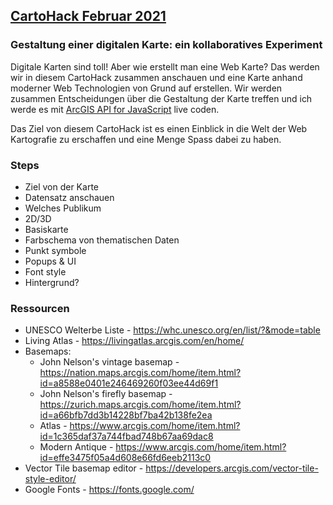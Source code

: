 ## [CartoHack Februar 2021](https://visualisierung.dgfk.net/de/events/cartohack/)

### Gestaltung einer digitalen Karte: ein kollaboratives Experiment

Digitale Karten sind toll! Aber wie erstellt man eine Web Karte? Das werden wir in diesem CartoHack zusammen anschauen und eine Karte anhand moderner Web Technologien von Grund auf erstellen. Wir werden zusammen Entscheidungen über die Gestaltung der Karte treffen und ich werde es mit [ArcGIS API for JavaScript](https://developers.arcgis.com/javascript/latest/) live coden.

Das Ziel von diesem CartoHack ist es einen Einblick in die Welt der Web Kartografie zu erschaffen und eine Menge Spass dabei zu haben.

### Steps

- Ziel von der Karte
- Datensatz anschauen
- Welches Publikum
- 2D/3D
- Basiskarte
- Farbschema von thematischen Daten
- Punkt symbole
- Popups & UI
- Font style
- Hintergrund?

### Ressourcen

- UNESCO Welterbe Liste - https://whc.unesco.org/en/list/?&mode=table
- Living Atlas - https://livingatlas.arcgis.com/en/home/
- Basemaps:
    - John Nelson's vintage basemap - https://nation.maps.arcgis.com/home/item.html?id=a8588e0401e246469260f03ee44d69f1
    - John Nelson's firefly basemap - https://zurich.maps.arcgis.com/home/item.html?id=a66bfb7dd3b14228bf7ba42b138fe2ea
    - Atlas - https://www.arcgis.com/home/item.html?id=1c365daf37a744fbad748b67aa69dac8
    - Modern Antique - https://www.arcgis.com/home/item.html?id=effe3475f05a4d608e66fd6eeb2113c0
- Vector Tile basemap editor - https://developers.arcgis.com/vector-tile-style-editor/
- Google Fonts - https://fonts.google.com/
